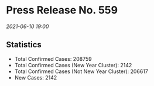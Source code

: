
# Press Release No. 559
*2021-06-10 19:00*
## Statistics
* Total Confirmed Cases: 208759
* Total Confirmed Cases (New Year Cluster): 2142
* Total Confirmed Cases (Not New Year Cluster): 206617
* New Cases: 2142



        